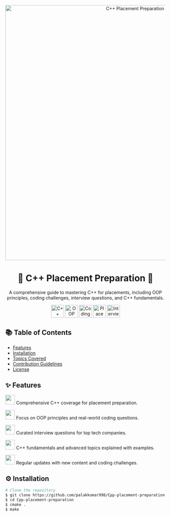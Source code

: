 <!-- Header Image -->
<p align="center">
  <img src="https://bs-uploads.toptal.io/blackfish-uploads/components/open_graph_image/8958349/og_image/optimized/0816-C__Mistakes-Waldek_Social-dfe55464df1f3105c8add45280123176.png" alt="C++ Placement Preparation" width="800">
</p>

<!-- Project Title -->
<h1 align="center">🚀 C++ Placement Preparation 🚀</h1>

<!-- Short Description -->
<p align="center">
  A comprehensive guide to mastering C++ for placements, including OOP principles, coding challenges, interview questions, and C++ fundamentals.
</p>

<!-- Custom Icons in Badges Section -->
<p align="center">
  <img src="https://img.icons8.com/color/48/000000/c-plus-plus-logo.png" alt="C++" width="40" height="40">
  <img src="https://img.icons8.com/color/48/000000/oop.png" alt="OOP" width="40" height="40">
  <img src="https://img.icons8.com/color/48/000000/algorithm.png" alt="Coding Questions" width="40" height="40">
  <img src="https://img.icons8.com/color/48/000000/resume.png" alt="Placements" width="40" height="40">
  <img src="https://img.icons8.com/color/48/000000/questions.png" alt="Interview Prep" width="40" height="40">
</p>

<!-- Table of Contents -->
## 📚 Table of Contents
- [Features](#features)
- [Installation](#installation)
- [Topics Covered](#topics-covered)
- [Contribution Guidelines](#contribution-guidelines)
- [License](#license)

<!-- Features Section with Custom Icons -->
## ✨ Features
<p>
  <img src="https://img.icons8.com/color/48/000000/task.png" width="30" height="30"> Comprehensive C++ coverage for placement preparation.
</p>
<p>
  <img src="https://img.icons8.com/color/48/000000/programming.png" width="30" height="30"> Focus on OOP principles and real-world coding questions.
</p>
<p>
  <img src="https://img.icons8.com/color/48/000000/clipboard.png" width="30" height="30"> Curated interview questions for top tech companies.
</p>
<p>
  <img src="https://img.icons8.com/color/48/000000/folder.png" width="30" height="30"> C++ fundamentals and advanced topics explained with examples.
</p>
<p>
  <img src="https://img.icons8.com/color/48/000000/update-left-rotation.png" width="30" height="30"> Regular updates with new content and coding challenges.
</p>

<!-- Installation Section -->
## ⚙️ Installation
```bash
# Clone the repository
$ git clone https://github.com/palakkumar998/Cpp-placement-preparation
$ cd Cpp-placement-preparation
$ cmake .
$ make
